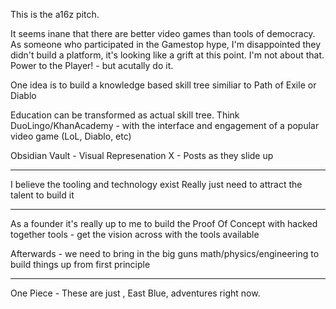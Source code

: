 This is the a16z pitch.

It seems inane that there are better video games than tools of democracy. As someone who participated in the Gamestop hype, I'm disappointed they didn't build a platform, it's looking like a grift at this point. I'm not about that. Power to the Player! - but acutally do it.

One idea is to build a knowledge based skill tree similiar to Path of Exile or Diablo

Education can be transformed as actual skill tree.
Think DuoLingo/KhanAcademy - with the interface and engagement of a popular video game (LoL, Diablo, etc)

Obsidian Vault - Visual Represenation
X - Posts as they slide up

---

I believe the tooling and technology exist
Really just need to attract the talent to build it

---

As a founder it's really up to me to build the Proof Of Concept with hacked together tools - get the vision across with the tools available

Afterwards - we need to bring in the big guns math/physics/engineering to build things up from first principle

---

One Piece - These are just , East Blue, adventures right now.
